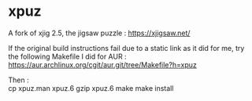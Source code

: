 # xpuz
A fork of xjig 2.5, the jigsaw puzzle : https://xjigsaw.net/

If the original build instructions fail due to a static link as it did for me, try the following Makefile I did for AUR :
https://aur.archlinux.org/cgit/aur.git/tree/Makefile?h=xpuz

Then :	
cp xpuz.man xpuz.6
gzip xpuz.6
make
make install
